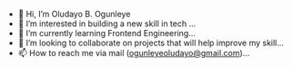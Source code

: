 - 👋 Hi, I’m Oludayo B. Ogunleye
- 👀 I’m interested in building a new skill in tech ...
- 🌱 I’m currently learning Frontend Engineering...
- 💞️ I’m looking to collaborate on projects that will help improve my skill...
- 📫 How to reach me via mail (ogunleyeoludayo@gmail.com)...

<!---
Dwezzy/Dwezzy is a ✨ special ✨ repository because its `README.md` (this file) appears on your GitHub profile.
You can click the Preview link to take a look at your changes.
--->
